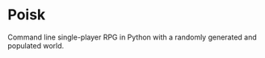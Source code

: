 Poisk
=====

Command line single-player RPG in Python with a randomly generated and populated world.